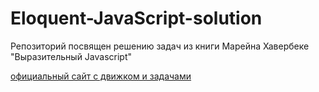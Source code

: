# Eloquent-JavaScript-solution

Репозиторий посвящен решению задач из книги Марейна Хавербеке "Выразительный Javascript"

[официальный сайт с движком и задачами](https://eloquentjavascript.net/)
